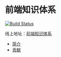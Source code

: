 前端知识体系
===

[![Build Status](https://travis-ci.org/ecomfe/knowledge.png)](https://travis-ci.org/ecomfe/knowledge)

线上地址：[前端知识体系](http://ecomfe.com)

* [简介](./docs/intro.md)
* [贡献](./docs/contribute.md)
